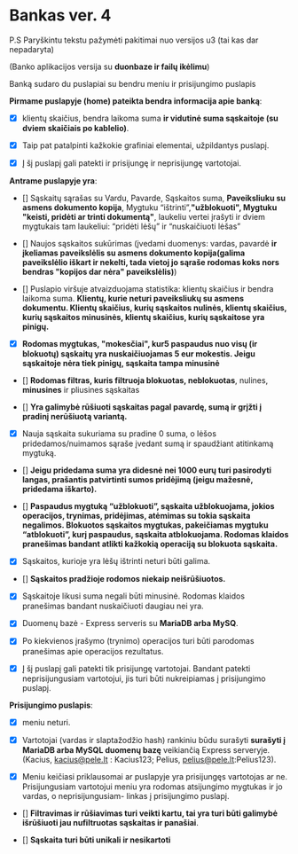 # Bankas ver. 4

P.S Paryškintu tekstu pažymėti pakitimai nuo versijos u3 (tai kas dar nepadaryta)

(Banko aplikacijos versija su **duonbaze ir failų ikėlimu**)

Banką sudaro du puslapiai su bendru meniu ir prisijungimo puslapis

**Pirmame puslapyje (home) pateikta bendra informacija apie banką**:

- [x] klientų skaičius, bendra laikoma suma **ir vidutinė suma sąskaitoje (su dviem skaičiais po kablelio)**.

- [x] Taip pat patalpinti kažkokie grafiniai elementai, užpildantys puslapį.

- [x] Į šį puslapį gali patekti ir prisijungę ir neprisijungę vartotojai.

**Antrame puslapyje yra**:

- [] Sąskaitų sąrašas su Vardu, Pavarde, Sąskaitos suma, **Paveiksliuku su asmens dokumento kopija**, Mygtuku “ištrinti”,**"užblokuoti", Mygtuku "keisti, pridėti ar trinti dokumentą"**, laukeliu vertei įrašyti ir dviem mygtukais tam laukeliui: “pridėti lėšų” ir “nuskaičiuoti lėšas”

- [] Naujos sąskaitos sukūrimas (įvedami duomenys: vardas, pavardė **ir įkeliamas paveikslėlis su asmens dokumento kopija(galima paveikslėlio iškart ir nekelti, tada vietoj jo sąraše rodomas koks nors bendras "kopijos dar nėra" paveikslėlis)**)

- [] Puslapio viršuje atvaizduojama statistika: klientų skaičius ir bendra laikoma suma. **Klientų, kurie neturi paveiksliukų su asmens dokumentu. Klientų skaičius, kurių sąskaitos nulinės, klientų skaičius, kurių sąskaitos minusinės, klientų skaičius, kurių sąskaitose yra pinigų.**

- [x] **Rodomas mygtukas, "mokesčiai", kur5 paspaudus nuo visų (ir blokuotų) sąskaitų yra nuskaičiuojamas 5 eur mokestis. Jeigu sąskaitoje nėra tiek pinigų, sąskaita tampa minusinė**

- [] **Rodomas filtras, kuris filtruoja blokuotas, neblokuotas**, nulines, **minusines** ir pliusines sąskaitas

- [] **Yra galimybė rūšiuoti sąskaitas pagal pavardę, sumą ir grįžti į pradinį nerūšiuotą variantą.**

- [x] Nauja sąskaita sukuriama su pradine 0 suma, o lėšos pridedamos/nuimamos sąraše įvedant sumą ir spaudžiant atitinkamą mygtuką.

- [] **Jeigu pridedama suma yra didesnė nei 1000 eurų turi pasirodyti langas, prašantis patvirtinti sumos pridėjimą (jeigu mažesnė, pridedama iškarto).**

- [] **Paspaudus mygtuką “užblokuoti”, sąskaita užblokuojama, jokios operacijos, trynimas, pridėjimas, atėmimas su tokia sąskaita negalimos. Blokuotos sąskaitos mygtukas, pakeičiamas mygtuku “atblokuoti”, kurį paspaudus, sąskaita atblokuojama. Rodomas klaidos pranešimas bandant atlikti kažkokią operaciją su blokuota sąskaita.**

- [x] Sąskaitos, kurioje yra lėšų ištrinti neturi būti galima.

- [] **Sąskaitos pradžioje rodomos niekaip neišrūšiuotos.**

- [x] Sąskaitoje likusi suma negali būti minusinė. Rodomas klaidos pranešimas bandant nuskaičiuoti daugiau nei yra.

- [x] Duomenų bazė - Express serveris su **MariaDB arba MySQ**.

- [x] Po kiekvienos įrašymo (trynimo) operacijos turi būti parodomas pranešimas apie operacijos rezultatus.

- [x] Į šį puslapį gali patekti tik prisijungę vartotojai. Bandant patekti neprisijungusiam vartotojui, jis turi būti nukreipiamas į prisijungimo puslapį.

**Prisijungimo puslapis**:

- [x] meniu neturi.

- [x] Vartotojai (vardas ir slaptažodžio hash) rankiniu būdu surašyti **surašyti į MariaDB arba MySQL duomenų bazę** veikiančią Express serveryje. (Kacius, kacius@pele.lt : Kacius123; Pelius, pelius@pele.lt:Pelius123).

- [x] Meniu keičiasi priklausomai ar puslapyje yra prisijungęs vartotojas ar ne. Prisijungusiam vartotojui meniu yra rodomas atsijungimo mygtukas ir jo vardas, o neprisijungusiam- linkas į prisijungimo puslapį.

- [] **Filtravimas ir rūšiavimas turi veikti kartu, tai yra turi būti galimybė išrūšiuoti jau nufiltruotas sąskaitas ir panašiai**.

- [] **Sąskaita turi būti unikali ir nesikartoti**

